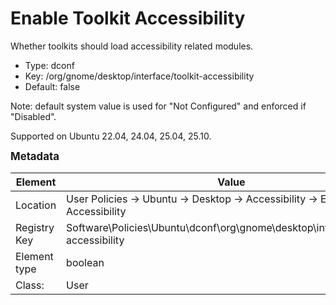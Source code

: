 # Enable Toolkit Accessibility

Whether toolkits should load accessibility related modules.

- Type: dconf
- Key: /org/gnome/desktop/interface/toolkit-accessibility
- Default: false

Note: default system value is used for "Not Configured" and enforced if "Disabled".

Supported on Ubuntu 22.04, 24.04, 25.04, 25.10.



<span style="font-size: larger;">**Metadata**</span>

| Element      | Value            |
| ---          | ---              |
| Location     | User Policies -> Ubuntu -> Desktop -> Accessibility -> Enable Toolkit Accessibility    |
| Registry Key | Software\Policies\Ubuntu\dconf\org\gnome\desktop\interface\toolkit-accessibility         |
| Element type | boolean |
| Class:       | User       |
